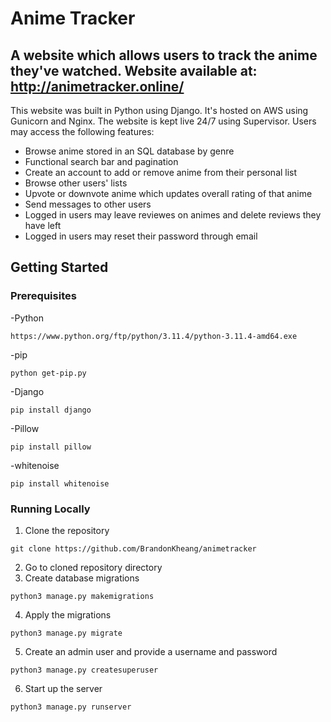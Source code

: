 # Anime Tracker

## A website which allows users to track the anime they've watched. Website available at: http://animetracker.online/

This website was built in Python using Django. It's hosted on AWS using Gunicorn and Nginx. The website is kept live 24/7 using Supervisor. Users may access the following features:

- Browse anime stored in an SQL database by genre
- Functional search bar and pagination
- Create an account to add or remove anime from their personal list
- Browse other users' lists 
- Upvote or downvote anime which updates overall rating of that anime
- Send messages to other users
- Logged in users may leave reviewes on animes and delete reviews they have left
- Logged in users may reset their password through email

## Getting Started

### Prerequisites

-Python
```
https://www.python.org/ftp/python/3.11.4/python-3.11.4-amd64.exe
```
-pip
```
python get-pip.py
```
-Django
```
pip install django
```
-Pillow
```
pip install pillow
```
-whitenoise
```
pip install whitenoise
```

### Running Locally

1. Clone the repository
```
git clone https://github.com/BrandonKheang/animetracker
```
2. Go to cloned repository directory
3. Create database migrations
```
python3 manage.py makemigrations
```
4. Apply the migrations
```
python3 manage.py migrate
```
5. Create an admin user and provide a username and password
```
python3 manage.py createsuperuser
```
6. Start up the server
```
python3 manage.py runserver
```
